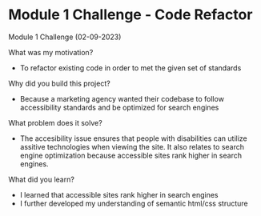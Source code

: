 # Module 1 Challenge - Code Refactor
Module 1 Challenge (02-09-2023)

What was my motivation?

  - To refactor existing code in order to met the given set of standards

Why did you build this project?

  - Because a marketing agency wanted their codebase to follow accessibility standards and be optimized for search engines

What problem does it solve?

  - The accesibility issue ensures that people with disabilities can utilize assitive technologies when viewing the site. It also relates to search engine optimization because accessible sites rank higher in search engines.

What did you learn?

  - I learned that accessible sites rank higher in search engines
  - I further developed my understanding of semantic html/css structure

